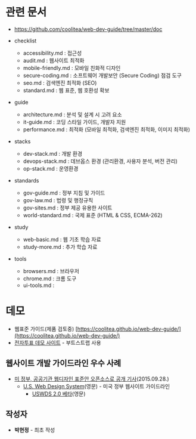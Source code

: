 # 관련 문서

- https://github.com/coolitea/web-dev-guide/tree/master/doc

- checklist
  - accessibility.md : 접근성
  - audit.md : 웹사이트 최적화
  - mobile-friendly.md : 모바일 친화적 디자인
  - secure-coding.md : 소프트웨어 개발보안 (Secure Coding) 점검 도구
  - seo.md : 검색엔진 최적화 (SEO)
  - standard.md : 웹 표준, 웹 호환성 확보
- guide
  - architecture.md : 분석 및 설계 시 고려 요소
  - it-guide.md : 코딩 스타일 가이드, 개발자 지원
  - performance.md : 최적화 (모바일 최적화, 검색엔진 최적화, 이미지 최적화)
- stacks
  - dev-stack.md : 개발 환경
  - devops-stack.md : 데브옵스 환경 (관리환경, 사용자 분석, 버전 관리)
  - op-stack.md : 운영환경
- standards
  - gov-guide.md : 정부 지침 및 가이드
  - gov-law.md : 법령 및 행정규칙
  - gov-sites.md : 정부 제공 유용한 사이트
  - world-standard.md : 국제 표준 (HTML & CSS, ECMA-262)
- study
  - web-basic.md : 웹 기초 학습 자료
  - study-more.md : 추가 학습 자료
- tools
  - browsers.md : 브라우저
  - chrome.md : 크롬 도구
  - ui-tools.md :

# 데모

- 웹표준 가이드(제품 검토중) [https://coolitea.github.io/web-dev-guide/](https://coolitea.github.io/web-dev-guide/)
- [전자투표 데모 사이트](https://coolitea.github.io/evote-clone-with-bootstrap/) - 부트스트랩 사용

## 웹사이트 개발 가이드라인 우수 사례

- [미 정부, 공공기관 웹디자인 표준안 오픈소스로 공개 기사](http://www.bloter.net/archives/239720)(2015.09.28.)
  - [U.S. Web Design System](https://designsystem.digital.gov/)(영문) - 미국 정부 웹사이트 가이드라인
    - [USWDS 2.0 베타](https://v2.designsystem.digital.gov/)(영문)

## 작성자

- **박현정** - 최초 작성
